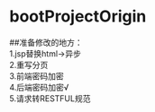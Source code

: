 # bootProjectOrigin
##准备修改的地方：  
1.jsp替换html->异步  
2.重写分页  
3.前端密码加密  
4.后端密码加密√  
5.请求转RESTFUL规范  
